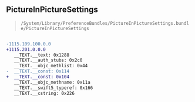 ## PictureInPictureSettings

> `/System/Library/PreferenceBundles/PictureInPictureSettings.bundle/PictureInPictureSettings`

```diff

-1115.109.100.0.0
+1115.201.0.0.0
   __TEXT.__text: 0x1288
   __TEXT.__auth_stubs: 0x2c0
   __TEXT.__objc_methlist: 0x44
-  __TEXT.__const: 0x114
+  __TEXT.__const: 0x104
   __TEXT.__objc_methname: 0x11a
   __TEXT.__swift5_typeref: 0x166
   __TEXT.__cstring: 0x226

```
